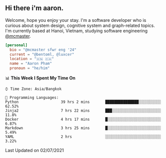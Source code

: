 <h2><b>Hi there i'm aaron. </b></h2>

Welcome, hope you enjoy your stay. I'm a software developer who is curious about system design, cognitive system and graph-related topics. I'm currently based at Hanoi, Vietnam, studying software engineering [@mcmaster](https://www.mcmaster.ca/).

```toml
[personal]
  bio = "@mcmaster sfwr eng '24"
  current = "@bentoml, @luxcer"
  location = "🇻🇳 🇨🇦"
  name = "Aaron Pham"
  pronoun = "he/him"
```
<!--<img src="https://github-readme-stats.vercel.app/api?username=aarnphm&show_icons=true&count_private=true&theme=dark" height="170"/>-->
<!--<img src="https://github-readme-stats.vercel.app/api/top-langs/?username=aarnphm&layout=compact&hide=css&theme=dark" height="170" />-->

<!--START_SECTION:waka-->
📊 **This Week I Spent My Time On** 

```text
⌚︎ Time Zone: Asia/Bangkok

💬 Programming Languages: 
Python                   39 hrs 2 mins       ███████████████░░░░░░░░░░   62.52% 
Jinja2                   7 hrs 22 mins       ███░░░░░░░░░░░░░░░░░░░░░░   11.8% 
Docker                   4 hrs 17 mins       █░░░░░░░░░░░░░░░░░░░░░░░░   6.87% 
Markdown                 3 hrs 25 mins       █░░░░░░░░░░░░░░░░░░░░░░░░   5.49% 
YAML                     2 hrs               ░░░░░░░░░░░░░░░░░░░░░░░░░   3.22%

```


 Last Updated on 02/07/2021
<!--END_SECTION:waka-->
